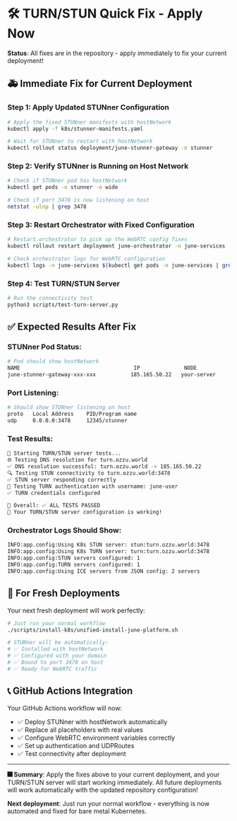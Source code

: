 # 🛠️ TURN/STUN Quick Fix - Apply Now

**Status**: All fixes are in the repository - apply immediately to fix your current deployment!

## 🚑 Immediate Fix for Current Deployment

### **Step 1: Apply Updated STUNner Configuration**
```bash
# Apply the fixed STUNner manifests with hostNetwork
kubectl apply -f k8s/stunner-manifests.yaml

# Wait for STUNner to restart with hostNetwork
kubectl rollout status deployment/june-stunner-gateway -n stunner
```

### **Step 2: Verify STUNner is Running on Host Network**
```bash
# Check if STUNner pod has hostNetwork
kubectl get pods -n stunner -o wide

# Check if port 3478 is now listening on host
netstat -ulnp | grep 3478
```

### **Step 3: Restart Orchestrator with Fixed Configuration**
```bash
# Restart orchestrator to pick up the WebRTC config fixes
kubectl rollout restart deployment june-orchestrator -n june-services

# Check orchestrator logs for WebRTC configuration
kubectl logs -n june-services $(kubectl get pods -n june-services | grep orchestrator | awk '{print $1}') | grep -E "(STUN|TURN|ICE)"
```

### **Step 4: Test TURN/STUN Server**
```bash
# Run the connectivity test
python3 scripts/test-turn-server.py
```

## ✅ **Expected Results After Fix**

### **STUNner Pod Status**:
```bash
# Pod should show hostNetwork
NAME                                    IP              NODE
june-stunner-gateway-xxx-xxx           185.165.50.22   your-server
```

### **Port Listening**:
```bash
# Should show STUNner listening on host
proto   Local Address    PID/Program name
udp     0.0.0.0:3478     12345/stunner
```

### **Test Results**:
```bash
🚀 Starting TURN/STUN server tests...
🌐 Testing DNS resolution for turn.ozzu.world
✅ DNS resolution successful: turn.ozzu.world -> 185.165.50.22
🔍 Testing STUN connectivity to turn.ozzu.world:3478  
✅ STUN server responding correctly
🔐 Testing TURN authentication with username: june-user
✅ TURN credentials configured

🎯 Overall: ✅ ALL TESTS PASSED
🎉 Your TURN/STUN server configuration is working!
```

### **Orchestrator Logs Should Show**:
```bash
INFO:app.config:Using K8s STUN server: stun:turn.ozzu.world:3478
INFO:app.config:Using K8s TURN server: turn:turn.ozzu.world:3478
INFO:app.config:STUN servers configured: 1
INFO:app.config:TURN servers configured: 1
INFO:app.config:Using ICE servers from JSON config: 2 servers
```

## 🔄 For Fresh Deployments

Your next fresh deployment will work perfectly:

```bash
# Just run your normal workflow
./scripts/install-k8s/unified-install-june-platform.sh

# STUNner will be automatically:
# ✅ Installed with hostNetwork
# ✅ Configured with your domain
# ✅ Bound to port 3478 on host
# ✅ Ready for WebRTC traffic
```

## 📞 GitHub Actions Integration

Your GitHub Actions workflow will now:
- ✅ Deploy STUNner with hostNetwork automatically
- ✅ Replace all placeholders with real values
- ✅ Configure WebRTC environment variables correctly
- ✅ Set up authentication and UDPRoutes
- ✅ Test connectivity after deployment

---

**🎆 Summary**: Apply the fixes above to your current deployment, and your TURN/STUN server will start working immediately. All future deployments will work automatically with the updated repository configuration!

**Next deployment**: Just run your normal workflow - everything is now automated and fixed for bare metal Kubernetes.
